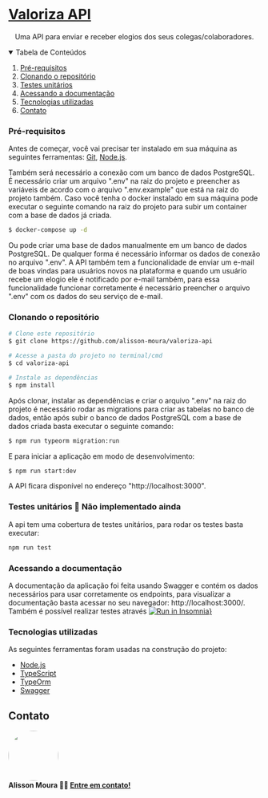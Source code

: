 <!-- PROJECT LOGO -->
<br />
<p align="center">
  <a href="https://github.com/alisson-moura/uai-food">
    <h1>Valoriza API </h1>
  </a>

  <p align="center">
    Uma API para enviar e receber elogios dos seus colegas/colaboradores.
  </p>
</p>

<details open="open">
  <summary>Tabela de Conteúdos</summary>
  <ol>
   <li><a href="#pré-requisitos">Pré-requisitos</a></li>
    <li><a href="#clonando-o-repositório">Clonando o repositório</a></li>
    <li><a href="#testes-unitários">Testes unitários</a></li>
    <li><a href="#acessando-a-documentação">Acessando a documentação</a></li>
    <li><a href="#tecnologias-utilizadas">Tecnologias utilizadas</a></li>
    <li><a href="#contato">Contato</a></li>
  </ol>
</details>

### Pré-requisitos
Antes de começar, você vai precisar ter instalado em sua máquina as seguintes ferramentas:
[Git](https://git-scm.com), [Node.js](https://nodejs.org/en/). 

Também será necessário a conexão com um banco de dados PostgreSQL. É necessário criar um arquivo ".env" na raiz do projeto e preencher as variáveis de acordo com o arquivo ".env.example" que está na raiz do projeto também. Caso você tenha o docker instalado em sua máquina pode executar o seguinte comando na raiz do projeto para subir um container com a base de dados já criada.

```bash
$ docker-compose up -d
```
Ou pode criar uma base de dados manualmente em um banco de dados PostgreSQL. De qualquer forma é necessário informar os dados de conexão no arquivo ".env".
A API também tem a funcionalidade de enviar um e-mail de boas vindas para usuários novos na plataforma e quando um usuário recebe um elogio ele é notificado por e-mail também, para essa funcionalidade funcionar corretamente é necessário preencher o arquivo ".env" com os dados do seu serviço de e-mail.
### Clonando o repositório

```bash
# Clone este repositório
$ git clone https://github.com/alisson-moura/valoriza-api

# Acesse a pasta do projeto no terminal/cmd
$ cd valoriza-api

# Instale as dependências
$ npm install
```

Após clonar, instalar as dependências  e criar o arquivo ".env" na raiz do projeto é necessário rodar as migrations para criar as tabelas no banco de dados, então após subir o banco de dados PostgreSQL com a base de dados criada basta executar o seguinte comando:


```bash
$ npm run typeorm migration:run
```

E para iniciar a aplicação em modo de desenvolvimento:
```bash
$ npm run start:dev
```

A API ficara disponível no endereço "http://localhost:3000".

### Testes unitários :construction: Não implementado ainda
A api tem uma cobertura de testes unitários, para rodar os testes basta executar:
```bash
npm run test
```

### Acessando a documentação
A documentação da aplicação foi feita usando Swagger e contém os dados necessários para usar corretamente os endpoints, para visualizar a documentação basta acessar no seu navegador: http://localhost:3000/.
Também é possível realizar testes através [![Run in Insomnia}](https://insomnia.rest/images/run.svg)](https://insomnia.rest/run/?label=valoriza-api&uri=https%3A%2F%2Fraw.githubusercontent.com%2Falisson-moura%2Fvaloriza-api%2Fmaster%2FInsomnia_2021-07-01)

### Tecnologias utilizadas
As seguintes ferramentas foram usadas na construção do projeto:
- [Node.js](https://nodejs.org/en/)
- [TypeScript](https://www.typescriptlang.org/)
- [TypeOrm](https://typeorm.io/#/)
- [Swagger](https://swagger.io/specification/)


## Contato

 <img style="border-radius: 50%;" src="https://avatars2.githubusercontent.com/u/48321754?s=460&u=9faab799c661b3f1227c25e0233a2f30b699218a&v=4" width="100px;" alt=""/><br />
<b>Alisson Moura 👋🏽 [Entre em contato!](https://www.linkedin.com/in/alisson-mo-moura/) </b>
 

